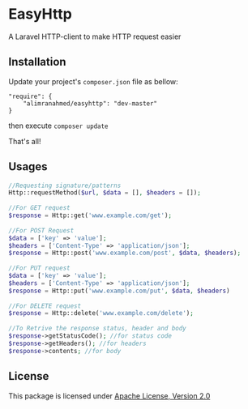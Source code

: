 # EasyHttp
A Laravel HTTP-client to make HTTP request easier

## Installation 
Update your project's `composer.json` file as bellow:

```
"require": {
    "alimranahmed/easyhttp": "dev-master"
}
```
then execute `composer update` 

That's all!

## Usages
```php
//Requesting signature/patterns
Http::requestMethod($url, $data = [], $headers = []);
 
//For GET request
$response = Http::get('www.example.com/get');
 
//For POST Request
$data = ['key' => 'value'];
$headers = ['Content-Type' => 'application/json'];
$response = Http::post('www.example.com/post', $data, $headers);
 
//For PUT request
$data = ['key' => 'value'];
$headers = ['Content-Type' => 'application/json'];
$response = Http::put('www.example.com/put', $data, $headers)
 
//For DELETE request
$response = Http::delete('www.example.com/delete');
 
//To Retrive the response status, header and body
$response->getStatusCode(); //for status code
$response->getHeaders(); //for headers
$response->contents; //for body
```

## License
This package is licensed under [Apache License, Version 2.0](http://www.apache.org/licenses/LICENSE-2.0)

